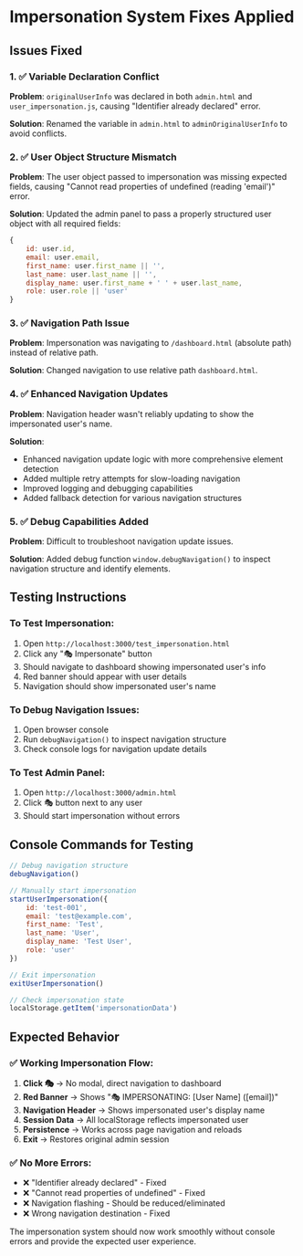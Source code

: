 # Impersonation System Fixes Applied

## Issues Fixed

### 1. ✅ Variable Declaration Conflict
**Problem**: `originalUserInfo` was declared in both `admin.html` and `user_impersonation.js`, causing "Identifier already declared" error.

**Solution**: Renamed the variable in `admin.html` to `adminOriginalUserInfo` to avoid conflicts.

### 2. ✅ User Object Structure Mismatch
**Problem**: The user object passed to impersonation was missing expected fields, causing "Cannot read properties of undefined (reading 'email')" error.

**Solution**: Updated the admin panel to pass a properly structured user object with all required fields:
```javascript
{
    id: user.id, 
    email: user.email, 
    first_name: user.first_name || '', 
    last_name: user.last_name || '',
    display_name: user.first_name + ' ' + user.last_name,
    role: user.role || 'user'
}
```

### 3. ✅ Navigation Path Issue
**Problem**: Impersonation was navigating to `/dashboard.html` (absolute path) instead of relative path.

**Solution**: Changed navigation to use relative path `dashboard.html`.

### 4. ✅ Enhanced Navigation Updates
**Problem**: Navigation header wasn't reliably updating to show the impersonated user's name.

**Solution**: 
- Enhanced navigation update logic with more comprehensive element detection
- Added multiple retry attempts for slow-loading navigation
- Improved logging and debugging capabilities
- Added fallback detection for various navigation structures

### 5. ✅ Debug Capabilities Added
**Problem**: Difficult to troubleshoot navigation update issues.

**Solution**: Added debug function `window.debugNavigation()` to inspect navigation structure and identify elements.

## Testing Instructions

### To Test Impersonation:
1. Open `http://localhost:3000/test_impersonation.html`
2. Click any "🎭 Impersonate" button
3. Should navigate to dashboard showing impersonated user's info
4. Red banner should appear with user details
5. Navigation should show impersonated user's name

### To Debug Navigation Issues:
1. Open browser console
2. Run `debugNavigation()` to inspect navigation structure
3. Check console logs for navigation update details

### To Test Admin Panel:
1. Open `http://localhost:3000/admin.html`
2. Click 🎭 button next to any user
3. Should start impersonation without errors

## Console Commands for Testing

```javascript
// Debug navigation structure
debugNavigation()

// Manually start impersonation
startUserImpersonation({
    id: 'test-001',
    email: 'test@example.com',
    first_name: 'Test',
    last_name: 'User',
    display_name: 'Test User',
    role: 'user'
})

// Exit impersonation
exitUserImpersonation()

// Check impersonation state
localStorage.getItem('impersonationData')
```

## Expected Behavior

### ✅ Working Impersonation Flow:
1. **Click 🎭** → No modal, direct navigation to dashboard
2. **Red Banner** → Shows "🎭 IMPERSONATING: [User Name] ([email])"
3. **Navigation Header** → Shows impersonated user's display name
4. **Session Data** → All localStorage reflects impersonated user
5. **Persistence** → Works across page navigation and reloads
6. **Exit** → Restores original admin session

### ✅ No More Errors:
- ❌ "Identifier already declared" - Fixed
- ❌ "Cannot read properties of undefined" - Fixed
- ❌ Navigation flashing - Should be reduced/eliminated
- ❌ Wrong navigation destination - Fixed

The impersonation system should now work smoothly without console errors and provide the expected user experience.
